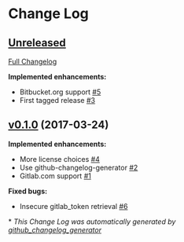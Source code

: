 # Change Log

## [Unreleased](https://github.com/webevllc/cookiecutter-git/tree/HEAD)

[Full Changelog](https://github.com/webevllc/cookiecutter-git/compare/v0.1.0...HEAD)

**Implemented enhancements:**

- Bitbucket.org support [\#5](https://github.com/webevllc/cookiecutter-git/issues/5)
- First tagged release [\#3](https://github.com/webevllc/cookiecutter-git/issues/3)

## [v0.1.0](https://github.com/webevllc/cookiecutter-git/tree/v0.1.0) (2017-03-24)
**Implemented enhancements:**

- More license choices [\#4](https://github.com/webevllc/cookiecutter-git/issues/4)
- Use github-changelog-generator [\#2](https://github.com/webevllc/cookiecutter-git/issues/2)
- Gitlab.com support [\#1](https://github.com/webevllc/cookiecutter-git/issues/1)

**Fixed bugs:**

- Insecure gitlab\_token retrieval [\#6](https://github.com/webevllc/cookiecutter-git/issues/6)



\* *This Change Log was automatically generated by [github_changelog_generator](https://github.com/skywinder/Github-Changelog-Generator)*